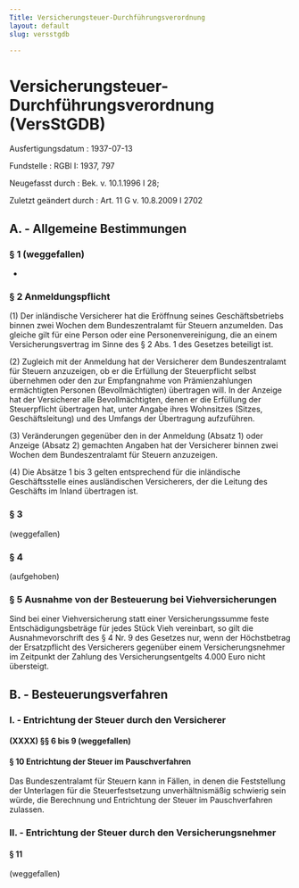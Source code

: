 ```yaml
---
Title: Versicherungsteuer-Durchführungsverordnung
layout: default
slug: versstgdb

---
```


# Versicherungsteuer-Durchführungsverordnung (VersStGDB)

Ausfertigungsdatum
:   1937-07-13

Fundstelle
:   RGBl I: 1937, 797

Neugefasst durch
:   Bek. v. 10.1.1996 I 28;

Zuletzt geändert durch
:   Art. 11 G v. 10.8.2009 I 2702


## A. - Allgemeine Bestimmungen



### § 1 (weggefallen)

-


### § 2 Anmeldungspflicht

(1) Der inländische Versicherer hat die Eröffnung seines
Geschäftsbetriebs binnen zwei Wochen dem Bundeszentralamt für Steuern
anzumelden. Das gleiche gilt für eine Person oder eine
Personenvereinigung, die an einem Versicherungsvertrag im Sinne des §
2 Abs. 1 des Gesetzes beteiligt ist.

(2) Zugleich mit der Anmeldung hat der Versicherer dem
Bundeszentralamt für Steuern anzuzeigen, ob er die Erfüllung der
Steuerpflicht selbst übernehmen oder den zur Empfangnahme von
Prämienzahlungen ermächtigten Personen (Bevollmächtigten) übertragen
will. In der Anzeige hat der Versicherer alle Bevollmächtigten, denen
er die Erfüllung der Steuerpflicht übertragen hat, unter Angabe ihres
Wohnsitzes (Sitzes, Geschäftsleitung) und des Umfangs der Übertragung
aufzuführen.

(3) Veränderungen gegenüber den in der Anmeldung (Absatz 1) oder
Anzeige (Absatz 2) gemachten Angaben hat der Versicherer binnen zwei
Wochen dem Bundeszentralamt für Steuern anzuzeigen.

(4) Die Absätze 1 bis 3 gelten entsprechend für die inländische
Geschäftsstelle eines ausländischen Versicherers, der die Leitung des
Geschäfts im Inland übertragen ist.


### § 3

(weggefallen)


### § 4

(aufgehoben)


### § 5 Ausnahme von der Besteuerung bei Viehversicherungen

Sind bei einer Viehversicherung statt einer Versicherungssumme feste
Entschädigungsbeträge für jedes Stück Vieh vereinbart, so gilt die
Ausnahmevorschrift des § 4 Nr. 9 des Gesetzes nur, wenn der
Höchstbetrag der Ersatzpflicht des Versicherers gegenüber einem
Versicherungsnehmer im Zeitpunkt der Zahlung des Versicherungsentgelts
4\.000 Euro nicht übersteigt.


## B. - Besteuerungsverfahren



### I. - Entrichtung der Steuer durch den Versicherer



#### (XXXX) §§ 6 bis 9 (weggefallen)



#### § 10 Entrichtung der Steuer im Pauschverfahren

Das Bundeszentralamt für Steuern kann in Fällen, in denen die
Feststellung der Unterlagen für die Steuerfestsetzung
unverhältnismäßig schwierig sein würde, die Berechnung und Entrichtung
der Steuer im Pauschverfahren zulassen.


### II. - Entrichtung der Steuer durch den Versicherungsnehmer



#### § 11

(weggefallen)

